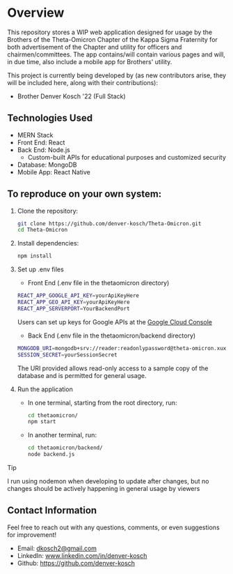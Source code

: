 # Overview
This repository stores a WIP web application designed for usage by the Brothers of the Theta-Omicron Chapter of the Kappa Sigma Fraternity for both advertisement of the Chapter and utility for officers and chairmen/committees. The app contains/will contain various pages and will, in due time, also include a mobile app for Brothers' utility.

This project is currently being developed by (as new contributors arise, they will be included here, along with their contributions):
* Brother Denver Kosch '22 (Full Stack)

## Technologies Used
* MERN Stack
* Front End: React
* Back End: Node.js
  * Custom-built APIs for educational purposes and customized security
* Database: MongoDB
* Mobile App: React Native


## To reproduce on your own system:

1. Clone the repository:
   ```bash
   git clone https://github.com/denver-kosch/Theta-Omicron.git
   cd Theta-Omicron
   ```
   
2. Install dependencies:
   ```bash
   npm install
   ```
   
3. Set up .env files
   - Front End (.env file in the thetaomicron directory)
   ```bash
   REACT_APP_GOOGLE_API_KEY=yourApiKeyHere
   REACT_APP_GEO_API_KEY=yourApiKeyHere
   REACT_APP_SERVERPORT=YourBackendPort
   ```
   Users can set up keys for Google APIs at the [Google Cloud Console](https://console.cloud.google.com/welcome)
   
   
   - Back End (.env file in the thetaomicron/backend directory)
   ```bash
   MONGODB_URI=mongodb+srv://reader:readonlypassword@theta-omicron.xuxlcgy.mongodb.net/sampledb
   SESSION_SECRET=yourSessionSecret
   ```
   The URI provided allows read-only access to a sample copy of the database and is permitted for general usage.

4. Run the application
   - In one terminal, starting from the root directory, run:
     ```bash
     cd thetaomicron/
     npm start
     ```
     
   - In another terminal, run:
     ```bash
     cd thetaomicron/backend/
     node backend.js
     ```
> [!TIP]
> I run using nodemon when developing to update after changes, but no changes should be actively happening in general usage by viewers

## Contact Information

Feel free to reach out with any questions, comments, or even suggestions for improvement!
* Email: dkosch2@gmail.com
* LinkedIn: www.linkedin.com/in/denver-kosch
* Github: https://github.com/denver-kosch
